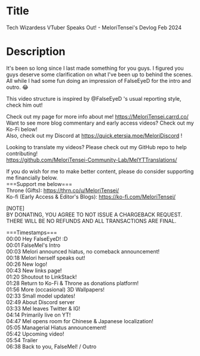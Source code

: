 # Title
Tech Wizardess VTuber Speaks Out! - MeloriTensei's Devlog Feb 2024<br>

# Description
It's been so long since I last made something for you guys. I figured you guys deserve some clarification on what I've been up to behind the scenes. All while I had some fun doing an impression of FalseEyeD for the intro and outro. 😂<br>

This video structure is inspired by  @FalseEyeD  's usual reporting style, check him out!<br>

Check out my page for more info about me! https://MeloriTensei.carrd.co/<br>
Want to see more blog commentary and early access videos? Check out my Ko-Fi below!<br>
Also, check out my Discord at https://quick.etersia.moe/MeloriDiscord !<br>

Looking to translate my videos? Please check out my GitHub repo to help contributing!<br>
https://github.com/MeloriTensei-Community-Lab/MelYTTranslations/<br>

If you do wish for me to make better content, please do consider supporting me financially below.<br>
===Support me below===<br>
Throne (Gifts): https://thrn.co/u/MeloriTensei/<br>
Ko-fi (Early Access & Editor's Blogs): https://ko-fi.com/MeloriTensei/<br>

[NOTE]<br>
BY DONATING, YOU AGREE TO NOT ISSUE A CHARGEBACK REQUEST. THERE WILL BE NO REFUNDS AND ALL TRANSACTIONS ARE FINAL.<br>

===Timestamps===<br>
00:00 Hey FalseEyeD! :D<br>
00:01 FalseMel's Intro<br>
00:03 Melori announced hiatus, no comeback announcement!<br>
00:18 Melori herself speaks out!<br>
00:26 New logo!<br>
00:43 New links page!<br>
01:20 Shoutout to LinkStack!<br>
01:28 Return to Ko-Fi & Throne as donations platform!<br>
01:56 More (occasional) 3D Wallpapers!<br>
02:33 Small model updates!<br>
02:49 About Discord server<br>
03:33 Mel leaves Twitter & IG!<br>
04:14 Primarily live on YT!<br>
04:47 Mel opens room for Chinese & Japanese localization!<br>
05:05 Managerial Hiatus announcement!<br>
05:42 Upcoming video!<br>
05:54 Trailer<br>
06:38 Back to you, FalseMel! / Outro<br>